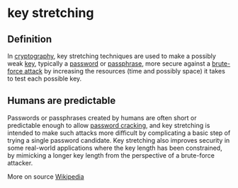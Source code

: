 # key stretching
## Definition

In [cryptography](https://en.wikipedia.org/wiki/Cryptography), key stretching techniques are used to make a possibly weak [key](https://en.wikipedia.org/wiki/Key_(cryptography)), typically a [password](https://en.wikipedia.org/wiki/Password) or [passphrase](https://en.wikipedia.org/wiki/Passphrase), more secure against a [brute-force attack](https://en.wikipedia.org/wiki/Brute-force_attack) by increasing the resources (time and possibly space) it takes to test each possible key. 

## Humans are predictable
Passwords or passphrases created by humans are often short or predictable enough to allow [password cracking](https://en.wikipedia.org/wiki/Password_cracking), and key stretching is intended to make such attacks more difficult by complicating a basic step of trying a single password candidate. Key stretching also improves security in some real-world applications where the key length has been constrained, by mimicking a longer key length from the perspective of a brute-force attacker.

More on source [Wikipedia](https://en.wikipedia.org/wiki/Key_stretching)